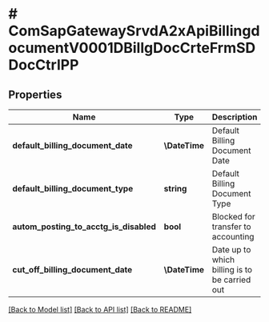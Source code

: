# # ComSapGatewaySrvdA2xApiBillingdocumentV0001DBillgDocCrteFrmSDDocCtrlPP

## Properties

Name | Type | Description | Notes
------------ | ------------- | ------------- | -------------
**default_billing_document_date** | **\DateTime** | Default Billing Document Date | [optional]
**default_billing_document_type** | **string** | Default Billing Document Type | [optional]
**autom_posting_to_acctg_is_disabled** | **bool** | Blocked for transfer to accounting | [optional]
**cut_off_billing_document_date** | **\DateTime** | Date up to which billing is to be carried out | [optional]

[[Back to Model list]](../../README.md#models) [[Back to API list]](../../README.md#endpoints) [[Back to README]](../../README.md)
